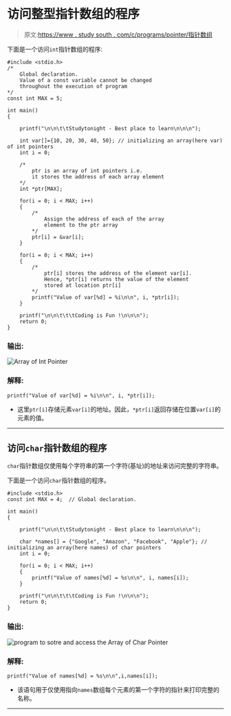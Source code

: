 # 访问整型指针数组的程序

> 原文:[https://www . study south . com/c/programs/pointer/指针数组](https://www.studytonight.com/c/programs/pointer/array-of-pointers)

下面是一个访问`int`指针数组的程序:

```
#include <stdio.h>
/* 
    Global declaration. 
    Value of a const variable cannot be changed 
    throughout the execution of program
*/
const int MAX = 5;  

int main()
{

    printf("\n\n\t\tStudytonight - Best place to learn\n\n\n");

    int var[]={10, 20, 30, 40, 50}; // initializing an array(here var) of int pointers
    int i = 0;

    /*
        ptr is an array of int pointers i.e. 
        it stores the address of each array element
    */
    int *ptr[MAX];

    for(i = 0; i < MAX; i++)
    {
        /*
            Assign the address of each of the array 
            element to the ptr array
        */
        ptr[i] = &var[i];
    }

    for(i = 0; i < MAX; i++)
    {
        /*
            ptr[i] stores the address of the element var[i]. 
            Hence, *ptr[i] returns the value of the element 
            stored at location ptr[i]
        */
        printf("Value of var[%d] = %i\n\n", i, *ptr[i]);
    }

    printf("\n\n\t\t\tCoding is Fun !\n\n\n");
    return 0;
}
```

### 输出:

![Array of Int Pointer](../Images/b0adc682f4b95de77c3b4d911cd23e9d.png)

### 解释:

```
printf("Value of var[%d] = %i\n\n", i, *ptr[i]);
```

*   这里`ptr[i]`存储元素`var[i]`的地址。因此，`*ptr[i]`返回存储在位置`var[i]`的元素的值。

* * *

## 访问`char`指针数组的程序

`char`指针数组仅使用每个字符串的第一个字符(基址)的地址来访问完整的字符串。

下面是一个访问`char`指针数组的程序。

```
#include <stdio.h>
const int MAX = 4;  // Global declaration.

int main()
{

	printf("\n\n\t\tStudytonight - Best place to learn\n\n\n");

    char *names[] = {"Google", "Amazon", "Facebook", "Apple"}; // initializing an array(here names) of char pointers
    int i = 0;

    for(i = 0; i < MAX; i++)
    {
        printf("Value of names[%d] = %s\n\n", i, names[i]);
    }

    printf("\n\n\t\t\tCoding is Fun !\n\n\n");
    return 0;
}
```

### 输出:

![program to sotre and access the Array of Char Pointer](../Images/84ae8a2a1bed66fbfb4378b73de50609.png)

### 解释:

```
printf("Value of names[%d] = %s\n\n",i,names[i]);
```

*   该语句用于仅使用指向`names`数组每个元素的第一个字符的指针来打印完整的名称。

* * *